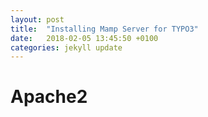 ```yaml
---
layout: post
title:  "Installing Mamp Server for TYPO3"
date:   2018-02-05 13:45:50 +0100
categories: jekyll update
---
```


# Apache2
